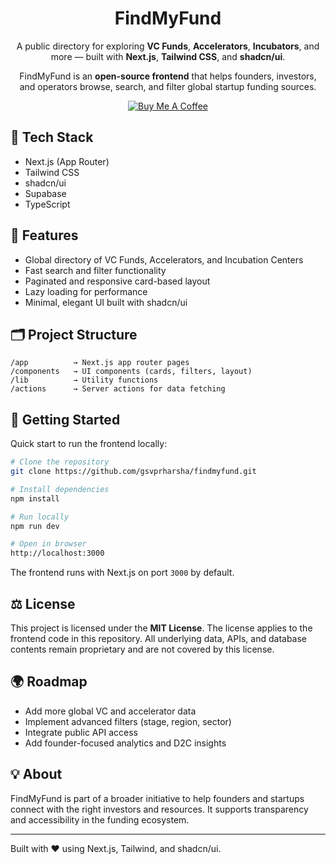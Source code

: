 <div align="center">

# FindMyFund

A public directory for exploring **VC Funds**, **Accelerators**, **Incubators**, and more — built with **Next.js**, **Tailwind CSS**, and **shadcn/ui**.

FindMyFund is an **open-source frontend** that helps founders, investors, and operators browse, search, and filter global startup funding sources.

[![Buy Me A Coffee](https://www.buymeacoffee.com/assets/img/custom_images/orange_img.png)](https://www.buymeacoffee.com/gsvprharsha)

</div>

## 🧱 Tech Stack

- Next.js (App Router)
- Tailwind CSS
- shadcn/ui
- Supabase
- TypeScript

## 🚀 Features

- Global directory of VC Funds, Accelerators, and Incubation Centers
- Fast search and filter functionality
- Paginated and responsive card-based layout
- Lazy loading for performance
- Minimal, elegant UI built with shadcn/ui

## 🗂️ Project Structure

```
/app          → Next.js app router pages
/components   → UI components (cards, filters, layout)
/lib          → Utility functions
/actions      → Server actions for data fetching
```

## 🧩 Getting Started

Quick start to run the frontend locally:

```bash
# Clone the repository
git clone https://github.com/gsvprharsha/findmyfund.git

# Install dependencies
npm install

# Run locally
npm run dev

# Open in browser
http://localhost:3000
```

The frontend runs with Next.js on port `3000` by default.

## ⚖️ License

This project is licensed under the **MIT License**. The license applies to the frontend code in this repository. All underlying data, APIs, and database contents remain proprietary and are not covered by this license.

## 🌍 Roadmap

- Add more global VC and accelerator data
- Implement advanced filters (stage, region, sector)
- Integrate public API access
- Add founder-focused analytics and D2C insights

## 💡 About

FindMyFund is part of a broader initiative to help founders and startups connect with the right investors and resources. It supports transparency and accessibility in the funding ecosystem.

---

Built with ❤️ using Next.js, Tailwind, and shadcn/ui.